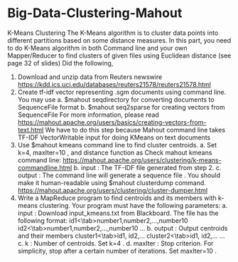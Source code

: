 # Big-Data-Clustering-Mahout
K-Means Clustering
The K-Means algorithm is to cluster data points into different partitions based on some distance
measures. In this part, you need to do K-Means algorithm in both Command line and your own
Mapper/Reducer to find clusters of given files using Euclidean distance (see page 32 of slides)
Did the following,
1. Download and unzip data from Reuters newswire
https://kdd.ics.uci.edu/databases/reuters21578/reuters21578.html
2. Create tf-idf vector representing .sgm documents using command line. You may use
a. $mahout seqdirectory for converting documents to SequenceFile format
b. $mahout seq2sparse for creating vectors from SequenceFile
For more information, please read
https://mahout.apache.org/users/basics/creating-vectors-from-text.html
We have to do this step because Mahout command line takes TF-IDF VectorWritable
input for doing KMeans on text documents
3. Use $mahout kmeans command line to find cluster centroids.
a. Set k=4, maxIter=10 , and distance function as
Check mahout kmeans command line:
https://mahout.apache.org/users/clustering/k-means-commandline.html
b. input : The TF-IDF file generated from step 2.
c. output : The command line will generate a sequence file . You should make it
human-readable using $mahout clusterdump command.
https://mahout.apache.org/users/clustering/cluster-dumper.html
4. Write a MapReduce program to find centroids and its members with k-means clustering.
Your program must have the following parameters:
a. input : Download input_kmeans.txt from Blackboard. The file has the
following format:
id1<\tab>number1,number2,...,number10
id2<\tab>number1,number2,...,number10
...
b. output : Output centroids and their members
cluster1<\tab>id1, id2,...
cluster2<\tab>id1, id2,...
...
c. k : Number of centroids. Set k=4 .
d. maxIter : Stop criterion. For simplicity, stop after a certain number of iterations.
Set maxIter=10 .
